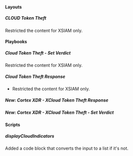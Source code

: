 
#### Layouts

##### CLOUD Token Theft

Restricted the content for XSIAM only.

#### Playbooks

##### Cloud Token Theft - Set Verdict

Restricted the content for XSIAM only.
##### Cloud Token Theft Response

- Restricted the content for XSIAM only.
##### New: Cortex XDR - XCloud Token Theft Response


##### New: Cortex XDR - XCloud Token Theft - Set Verdict



#### Scripts

##### displayCloudIndicators

Added a code block that converts the input to a list if it's not.
